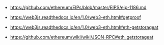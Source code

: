 * https://github.com/ethereum/EIPs/blob/master/EIPS/eip-1186.md

* https://web3js.readthedocs.io/en/1.0/web3-eth.html#getproof

* https://web3js.readthedocs.io/en/1.0/web3-eth.html#eth-getstorageat

* https://github.com/ethereum/wiki/wiki/JSON-RPC#eth_getstorageat
